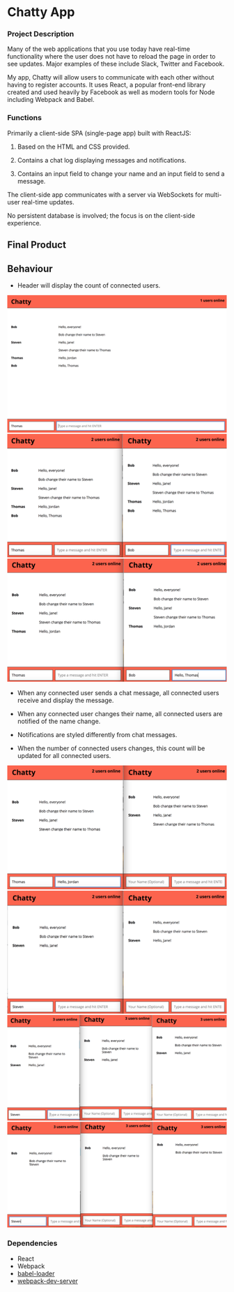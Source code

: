 Chatty App
=====================

### Project Description

Many of the web applications that you use today have real-time functionality where the user does not have to reload the page in order to see updates. Major examples of these include Slack, Twitter and Facebook.

My app, Chatty will allow users to communicate with each other without having to register accounts. It uses React, a popular front-end library created and used heavily by Facebook as well as modern tools for Node including Webpack and Babel.

### Functions

Primarily a client-side SPA (single-page app) built with ReactJS:

1. Based on the HTML and CSS provided.

2. Contains a chat log displaying messages and notifications.

3. Contains an input field to change your name and an input field to send a message.

The client-side app communicates with a server via WebSockets for multi-user real-time updates.

No persistent database is involved; the focus is on the client-side experience.


## Final Product

## Behaviour

* Header will display the count of connected users.

!["screenshot update page"](https://github.com/Thomassky28/Chatty_App/blob/master/build/1.png?raw=true)
!["screenshot update page"](https://github.com/Thomassky28/Chatty_App/blob/master/build/2.png?raw=true)
!["screenshot update page"](https://github.com/Thomassky28/Chatty_App/blob/master/build/3.png?raw=true)

* When any connected user sends a chat message, all connected users receive and display the message.

* When any connected user changes their name, all connected users are notified of the name change.

* Notifications are styled differently from chat messages.

* When the number of connected users changes, this count will be updated for all connected users.

!["screenshot update page"](https://github.com/Thomassky28/Chatty_App/blob/master/build/4.png?raw=true)
!["screenshot update page"](https://github.com/Thomassky28/Chatty_App/blob/master/build/5.png?raw=true)
!["screenshot update page"](https://github.com/Thomassky28/Chatty_App/blob/master/build/6.png?raw=true)
!["screenshot update page"](https://github.com/Thomassky28/Chatty_App/blob/master/build/7.png?raw=true)


### Dependencies

* React
* Webpack
* [babel-loader](https://github.com/babel/babel-loader)
* [webpack-dev-server](https://github.com/webpack/webpack-dev-server)
